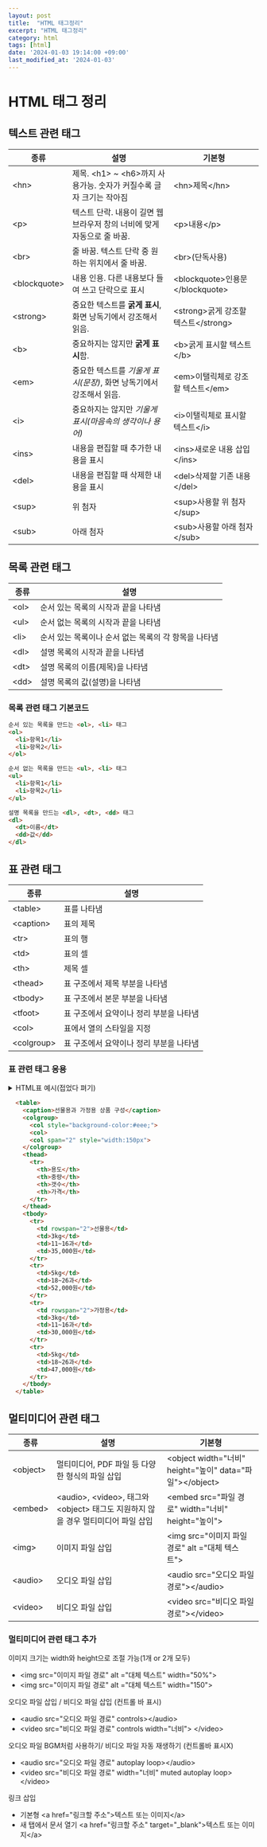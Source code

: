```yaml
---
layout: post
title:  "HTML 태그정리"
excerpt: "HTML 태그정리"
category: html
tags: [html]
date: '2024-01-03 19:14:00 +09:00'
last_modified_at: '2024-01-03'
---
```

# HTML 태그 정리

## 텍스트 관련 태그

| 종류          | 설명                                                                    | 기본형                                |
| ------------- | ----------------------------------------------------------------------- | ------------------------------------- |
| \<hn>         | 제목. \<h1> ~ \<h6>까지 사용가능. 숫자가 커질수록 글자 크기는 작아짐    | \<hn>제목\</hn>                       |
| \<p>          | 텍스트 단락. 내용이 길면 웹 브라우저 창의 너비에 맞게 자동으로 줄 바꿈. | \<p>내용\</p>                         |
| \<br>         | 줄 바꿈. 텍스트 단락 중 원하는 위치에서 줄 바꿈.                        | \<br>(단독사용)                       |
| \<blockquote> | 내용 인용. 다른 내용보다 들여 쓰고 단락으로 표시                        | \<blockquote>인용문\</blockquote>     |
| \<strong>     | 중요한 텍스트를 **굵게 표시**, 화면 낭독기에서 강조해서 읽음.           | \<strong>굵게 강조할 텍스트\</strong> |
| \<b>          | 중요하지는 않지만 **굵게 표시**함.                                      | \<b>굵게 표시할 텍스트\</b>           |
| \<em>         | 중요한 텍스트를 *기울게 표시(문장)*, 화면 낭독기에서 강조해서 읽음.     | \<em>이탤릭체로 강조할 텍스트\</em>   |
| \<i>          | 중요하지는 않지만 *기울게 표시(마음속의 생각이나 용어)*                 | \<i>이탤릭체로 표시할 텍스트\</i>     |
| \<ins>        | 내용을 편집할 때 추가한 내용을 표시                                     | \<ins>새로운 내용 삽입\</ins>         |
| \<del>        | 내용을 편집할 때 삭제한 내용을 표시                                     | \<del>삭제할 기존 내용\</del>         |
| \<sup>        | 위 첨자                                                                 | \<sup>사용할 위 첨자\</sup>           |
| \<sub>        | 아래 첨자                                                               | \<sub>사용할 아래 첨자\</sub>         |

## 목록 관련 태그

| 종류  | 설명                                                 |
| ----- | ---------------------------------------------------- |
| \<ol> | 순서 있는 목록의 시작과 끝을 나타냄                  |
| \<ul> | 순서 없는 목록의 시작과 끝을 나타냄                  |
| \<li> | 순서 있는 목록이나 순서 없는 목록의 각 항목을 나타냄 |
| \<dl> | 설명 목록의 시작과 끝을 나타냄                       |
| \<dt> | 설명 목록의 이름(제목)을 나타냄                      |
| \<dd> | 설명 목록의 값(설명)을 나타냄                        |  


### 목록 관련 태그 기본코드

```html
순서 있는 목록을 만드는 <ol>, <li> 태그
<ol>
  <li>항목1</li>
  <li>항목2</li>
</ol>
```  

```html
순서 없는 목록을 만드는 <ul>, <li> 태그
<ul>
  <li>항목1</li>
  <li>항목2</li>
</ul>
```  

```html
설명 목록을 만드는 <dl>, <dt>, <dd> 태그
<dl>
  <dt>이름</dt>
  <dd>값</dd>
</dl>
```

## 표 관련 태그

| 종류        | 설명                                    |
| ----------- | --------------------------------------- |
| \<table>    | 표를 나타냄                             |
| \<caption>  | 표의 제목                               |
| \<tr>       | 표의 행                                 |
| \<td>       | 표의 셀                                 |
| \<th>       | 제목 셀                                 |
| \<thead>    | 표 구조에서 제목 부분을 나타냄          |
| \<tbody>    | 표 구조에서 본문 부분을 나타냄          |
| \<tfoot>    | 표 구조에서 요약이나 정리 부분을 나타냄 |
| \<col>      | 표에서 열의 스타일을 지정               |
| \<colgroup> | 표 구조에서 요약이나 정리 부분을 나타냄 |  

### 표 관련 태그 응용

<details>
<summary>HTML표 예시(접었다 펴기)</summary> 
  <table>
    <caption>선물용과 가정용 상품 구성</caption>
    <colgroup>
      <col style="background-color:#eee;">
      <col>
      <col span="2" style="width:150px">
    </colgroup>
    <thead>
      <tr>
        <th>용도</th>
        <th>중량</th>
        <th>갯수</t>
        <th>가격</th>
      </tr>
    </thead>
    <tbody>
      <tr>
        <td rowspan="2">선물용</td>
        <td>3kg</td>
        <td>11~16과</td>
        <td>35,000원</td>
      </tr>
      <tr>
        <td>5kg</td>
        <td>18~26과</td>
        <td>52,000원</td>
      </tr>
      <tr>
        <td rowspan="2">가정용</td>
        <td>3kg</td>
        <td>11~16과</td>
        <td>30,000원</td>
      </tr>   
      <tr>
        <td>5kg</td>
        <td>18~26과</td>
        <td>47,000원</td>
      </tr>
    </tbody>        
  </table>
</details>

```html
  <table>
    <caption>선물용과 가정용 상품 구성</caption>
    <colgroup>
      <col style="background-color:#eee;">
      <col>
      <col span="2" style="width:150px">
    </colgroup>
    <thead>
      <tr>
        <th>용도</th>
        <th>중량</th>
        <th>갯수</th>
        <th>가격</th>
      </tr>
    </thead>
    <tbody>
      <tr>
        <td rowspan="2">선물용</td>
        <td>3kg</td>
        <td>11~16과</td>
        <td>35,000원</td>
      </tr>
      <tr>
        <td>5kg</td>
        <td>18~26과</td>
        <td>52,000원</td>
      </tr>
      <tr>
        <td rowspan="2">가정용</td>
        <td>3kg</td>
        <td>11~16과</td>
        <td>30,000원</td>
      </tr>   
      <tr>
        <td>5kg</td>
        <td>18~26과</td>
        <td>47,000원</td>
      </tr>
    </tbody>        
  </table>
```  

## 멀티미디어 관련 태그 

| 종류      | 설명                                                                                | 기본형   |
| --------- | ----------------------------------------------------------------------------------- | -------- |
| \<object> | 멀티미디어, PDF 파일 등 다양한 형식의 파일 삽입                                     | \<object width="너비" height="높이" data="파일">\</object> |
| \<embed>  | \<audio>, \<video>, 태그와 \<object> 태그도 지원하지 않을 경우 멀티미디어 파일 삽입 | \<embed src="파일 경로" width="너비" height="높이"> |
| \<img>    | 이미지 파일 삽입                                                                    | \<img src="이미지 파일 경로" alt ="대체 텍스트">  |
| \<audio>  | 오디오 파일 삽입                                                                    | \<audio src="오디오 파일 경로">\</audio> |
| \<video>  | 비디오 파일 삽입                                                                    | \<video src="비디오 파일 경로">\</video> |  

### 멀티미디어 관련 태그 추가

이미지 크기는 width와 height으로 조절 가능(1개 or 2개 모두)
- \<img src="이미지 파일 경로" alt ="대체 텍스트" width="50%">
- \<img src="이미지 파일 경로" alt ="대체 텍스트" width="150">

오디오 파일 삽입 / 비디오 파일 삽입 (컨트롤 바 표시)
- \<audio src="오디오 파일 경로" controls>\</audio>
- \<video src="비디오 파일 경로" controls width="너비"> \</video>

오디오 파일 BGM처럼 사용하기/ 비디오 파일 자동 재생하기 (컨트롤바 표시X)
- \<audio src="오디오 파일 경로" autoplay loop>\</audio>
- \<video src="비디오 파일 경로" width="너비" muted autoplay loop>\</video>

링크 삽입
- 기본형 \<a href="링크할 주소">텍스트 또는 이미지\</a>
- 새 탭에서 문서 열기 \<a href="링크할 주소" target="_blank">텍스트 또는 이미지\</a>